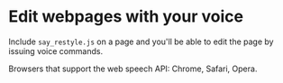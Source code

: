 # Edit webpages with your voice

Include `say_restyle.js` on a page and you'll be able to edit the page by issuing voice commands.

Browsers that support the web speech API: Chrome, Safari, Opera.